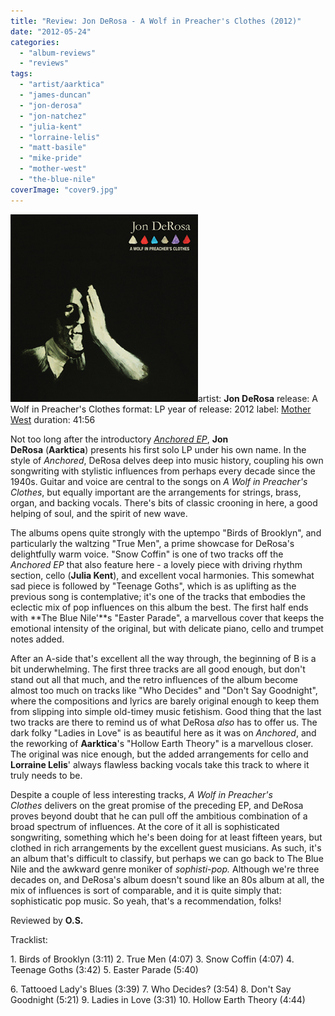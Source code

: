 ```yaml
---
title: "Review: Jon DeRosa - A Wolf in Preacher's Clothes (2012)"
date: "2012-05-24"
categories: 
  - "album-reviews"
  - "reviews"
tags: 
  - "artist/aarktica"
  - "james-duncan"
  - "jon-derosa"
  - "jon-natchez"
  - "julia-kent"
  - "lorraine-lelis"
  - "matt-basile"
  - "mike-pride"
  - "mother-west"
  - "the-blue-nile"
coverImage: "cover9.jpg"
---
```


[![](images/cover9.jpg "jonderosa_awolfinpreachersclothes")](http://www.eveningoflight.nl/wordpress/wp-content/uploads/2012/05/cover9.jpg)artist: **Jon DeRosa** release: A Wolf in Preacher's Clothes format: LP year of release: 2012 label: [Mother West](http://www.motherwest.com/) duration: 41:56

Not too long after the introductory _[Anchored EP](http://www.eveningoflight.nl/2011/08/20/review-jon-derosa-anchored-ep-2011/ "Review: Jon DeRosa – Anchored EP (2011)")_, **Jon DeRosa** (**Aarktica**) presents his first solo LP under his own name. In the style of _Anchored_, DeRosa delves deep into music history, coupling his own songwriting with stylistic influences from perhaps every decade since the 1940s. Guitar and voice are central to the songs on _A Wolf in Preacher's Clothes_, but equally important are the arrangements for strings, brass, organ, and backing vocals. There's bits of classic crooning in here, a good helping of soul, and the spirit of new wave.

The albums opens quite strongly with the uptempo "Birds of Brooklyn", and particularly the waltzing "True Men", a prime showcase for DeRosa's delightfully warm voice. "Snow Coffin" is one of two tracks off the _Anchored EP_ that also feature here - a lovely piece with driving rhythm section, cello (**Julia Kent**), and excellent vocal harmonies. This somewhat sad piece is followed by "Teenage Goths", which is as uplifting as the previous song is contemplative; it's one of the tracks that embodies the eclectic mix of pop influences on this album the best. The first half ends with **The Blue Nile'**s "Easter Parade", a marvellous cover that keeps the emotional intensity of the original, but with delicate piano, cello and trumpet notes added.

After an A-side that's excellent all the way through, the beginning of B is a bit underwhelming. The first three tracks are all good enough, but don't stand out all that much, and the retro influences of the album become almost too much on tracks like "Who Decides" and "Don't Say Goodnight", where the compositions and lyrics are barely original enough to keep them from slipping into simple old-timey music fetishism. Good thing that the last two tracks are there to remind us of what DeRosa _also_ has to offer us. The dark folky "Ladies in Love" is as beautiful here as it was on _Anchored_, and the reworking of **Aarktica**'s "Hollow Earth Theory" is a marvellous closer. The original was nice enough, but the added arrangements for cello and **Lorraine Lelis**' always flawless backing vocals take this track to where it truly needs to be.

Despite a couple of less interesting tracks, _A Wolf in Preacher's Clothes_ delivers on the great promise of the preceding EP, and DeRosa proves beyond doubt that he can pull off the ambitious combination of a broad spectrum of influences. At the core of it all is sophisticated songwriting, something which he's been doing for at least fifteen years, but clothed in rich arrangements by the excellent guest musicians. As such, it's an album that's difficult to classify, but perhaps we can go back to The Blue Nile and the awkward genre moniker of _sophisti-pop._ Although we're three decades on, and DeRosa's album doesn't sound like an 80s album at all, the mix of influences is sort of comparable, and it is quite simply that: sophisticatic pop music. So yeah, that's a recommendation, folks!

Reviewed by **O.S.**

Tracklist:

1\. Birds of Brooklyn (3:11) 2. True Men (4:07) 3. Snow Coffin (4:07) 4. Teenage Goths (3:42) 5. Easter Parade (5:40)

6\. Tattooed Lady's Blues (3:39) 7. Who Decides? (3:54) 8. Don't Say Goodnight (5:21) 9. Ladies in Love (3:31) 10. Hollow Earth Theory (4:44)
